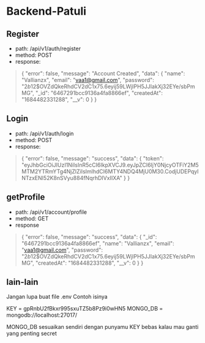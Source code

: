 # Backend-Patuli

## Register
- path: /api/v1/auth/register
- method: POST
- response:
> {
    "error": false,
    "message": "Account Created",
    "data": {
        "name": "Vallianzx",
        "email": "vaa1@gmail.com",
        "password": "$2b$12$OVZdQkeRhdCV2dC1x75.6eyij59LWjlPH5JJIakXj32EYe/sbPmMG",
        "_id": "6467291bcc9136a4fa8866ef",
        "createdAt": "1684482331288",
        "__v": 0
    }
}

## Login
- path: /api/v1/auth/login
- method: POST
- response:
> {
    "error": false,
    "message": "success",
    "data": {
        "token": "eyJhbGciOiJIUzI1NiIsInR5cCI6IkpXVCJ9.eyJpZCI6IjY0NjcyOTFiY2M5MTM2YTRmYTg4NjZlZiIsImlhdCI6MTY4NDQ4MjU0M30.CodjUDEPqylNTzxENI52K8nSVyu884fNqrhDIVxIIXA"
    }
}

## getProfile
- path: /api/v1/account/profile
- method: GET
- response
> {
    "error": false,
    "message": "success",
    "data": {
        "_id": "6467291bcc9136a4fa8866ef",
        "name": "Vallianzx",
        "email": "vaa1@gmail.com",
        "password": "$2b$12$OVZdQkeRhdCV2dC1x75.6eyij59LWjlPH5JJIakXj32EYe/sbPmMG",
        "createdAt": "1684482331288",
        "__v": 0
    }
}

## lain-lain
Jangan lupa buat file .env
Contoh isinya

KEY = gpRnbU2fBkxr995sxuTZ5b8Pz9i0wHN5
MONGO_DB = mongodb://localhost:27017/

MONGO_DB sesuaikan sendiri dengan punyamu
KEY bebas kalau mau ganti yang penting secret

